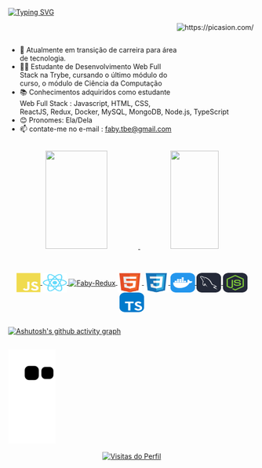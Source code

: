 [![Typing SVG](https://readme-typing-svg.herokuapp.com/?color=ffd700&size=35&center=true&vCenter=true&width=1000&lines=Olá,+Me+chamo+Fabiana+Ignácio.;Seja+muito+bem-vindo+ao+meu+GitHub!!!+❤️)](https://git.io/typing-svg)

<a href="https://picasion.com/"><img src="https://i.picasion.com/pic92/c88b8dc6b9d002e35fc0a9561109d809.gif" align="right" width="160" height="160" border="0" alt="https://picasion.com/" /></a><br />

##

- 🌱 Atualmente em transição de carreira para área de tecnologia.
- 👩‍🎓 Estudante de Desenvolvimento Web Full Stack na Trybe,
cursando o último módulo do curso, o módulo de Ciência da Computação
- 📚 Conhecimentos adquiridos como estudante Web Full Stack : Javascript, HTML, CSS, ReactJS, Redux, Docker, MySQL, MongoDB, Node.js, TypeScript
- 😊 Pronomes: Ela/Dela
- 📫 contate-me no e-mail : faby.tbe@gmail.com 

##

<div align="center">
  <a href="https://github.com/Ignacio-fabianamaria">   
  <img height="200em" width="50%" src="https://github-readme-stats.vercel.app/api?username=Ignacio-fabianamaria&show_icons=true&theme=highcontrast&include_all_commits=true&count_private=true"/>
  <img height="200em" width="44%" src="https://github-readme-stats.vercel.app/api/top-langs/?username=Ignacio-fabianamaria&layout=compact&langs_count=7&theme=highcontrast"/>
</div>

##

<div style="display: inline_block" align="center"><br>
  <img align="center" alt="Faby-Js" height="40" width="50" src="https://raw.githubusercontent.com/devicons/devicon/master/icons/javascript/javascript-plain.svg">
  <img align="center" alt="Faby-React" height="40" width="50" src="https://raw.githubusercontent.com/devicons/devicon/master/icons/react/react-original.svg">
   <img align="center" alt="Faby-Redux" height="40" width="50" src="https://cdn.jsdelivr.net/gh/devicons/devicon/icons/redux/redux-original.svg">
  <img align="center" alt="Faby-HTML" height="40" width="50" src="https://raw.githubusercontent.com/devicons/devicon/master/icons/html5/html5-original.svg">
  <img align="center" alt="Faby-CSS" height="40" width="50" src="https://raw.githubusercontent.com/devicons/devicon/master/icons/css3/css3-original.svg">
  <img align="center" alt="Faby-docker" height="40" width="50" src="https://github.com/tandpfun/skill-icons/blob/main/icons/Docker.svg">
  <img align="center" alt="Faby-Mysql" height="40" width="50" src="https://github.com/tandpfun/skill-icons/blob/main/icons/MySQL-Dark.svg">
  <img align="center" alt="Faby-nodejs" height="40" width="50" src="https://github.com/tandpfun/skill-icons/blob/main/icons/NodeJS-Dark.svg">
  <img align="center" alt="Faby-typescript" height="40" width="50" src="https://github.com/tandpfun/skill-icons/blob/main/icons/TypeScript.svg">
</div>
  
  ##
    
  [![Ashutosh's github activity graph](https://github-readme-activity-graph.cyclic.app/graph?username=Ignacio-fabianamaria&theme=merko)](https://github.com/ashutosh00710/github-readme-activity-graph)

  
##



![Snake animation](https://github.com/Ignacio-fabianamaria/Ignacio-fabianamaria/blob/output/github-contribution-grid-snake.svg)
  
<div align="center">
  
[![Visitas do Perfil](https://komarev.com/ghpvc/?username=Ignacio-fabianamaria)](https://github.com/Ignacio-fabianamaria)
  
  </div>  
  






